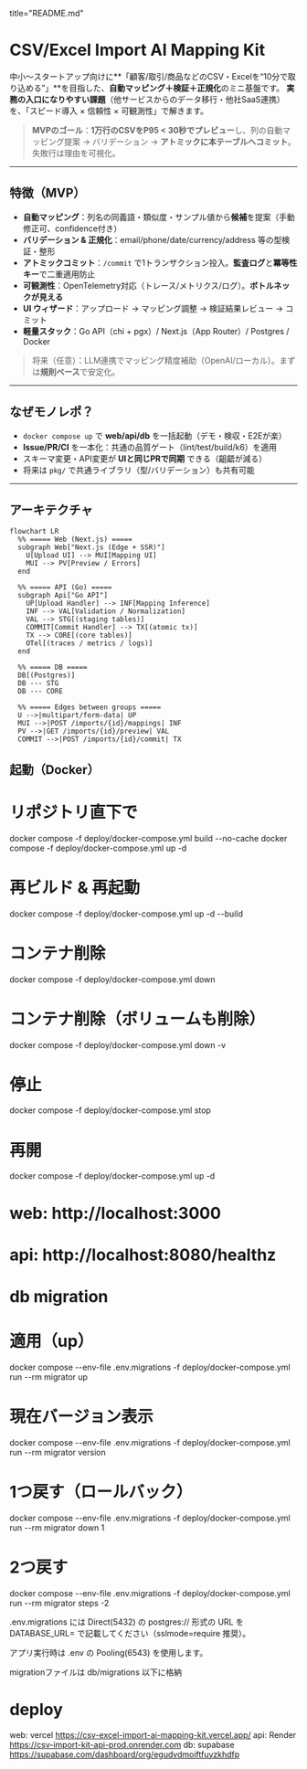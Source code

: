 title="README.md"
# CSV/Excel Import AI Mapping Kit

中小〜スタートアップ向けに**「顧客/取引/商品などのCSV・Excelを“10分で取り込める”」**を目指した、**自動マッピング＋検証＋正規化**のミニ基盤です。
**実務の入口になりやすい課題**（他サービスからのデータ移行・他社SaaS連携）を、「スピード導入 × 信頼性 × 可観測性」で解きます。

> **MVPのゴール**：**1万行のCSVをP95 < 30秒でプレビュー**し、列の自動マッピング提案 → バリデーション → **アトミックに本テーブルへコミット**。失敗行は理由を可視化。

---

## 特徴（MVP）
- **自動マッピング**：列名の同義語・類似度・サンプル値から**候補**を提案（手動修正可、confidence付き）
- **バリデーション & 正規化**：email/phone/date/currency/address 等の型検証・整形
- **アトミックコミット**：`/commit` で1トランザクション投入。**監査ログ**と**冪等性キー**で二重適用防止
- **可観測性**：OpenTelemetry対応（トレース/メトリクス/ログ）。**ボトルネックが見える**
- **UI ウィザード**：アップロード → マッピング調整 → 検証結果レビュー → コミット
- **軽量スタック**：Go API（chi + pgx）/ Next.js（App Router）/ Postgres / Docker

> 将来（任意）：LLM連携でマッピング精度補助（OpenAI/ローカル）。まずは**規則ベース**で安定化。

---

## なぜモノレポ？
- `docker compose up` で **web/api/db** を一括起動（デモ・検収・E2Eが楽）
- **Issue/PR/CI** を一本化：共通の品質ゲート（lint/test/build/k6）を適用
- スキーマ変更・API変更が **UIと同じPRで同期** できる（齟齬が減る）
- 将来は `pkg/` で共通ライブラリ（型/バリデーション）も共有可能

---

## アーキテクチャ

```mermaid
flowchart LR
  %% ===== Web (Next.js) =====
  subgraph Web["Next.js (Edge + SSR)"]
    U[Upload UI] --> MUI[Mapping UI]
    MUI --> PV[Preview / Errors]
  end

  %% ===== API (Go) =====
  subgraph Api["Go API"]
    UP[Upload Handler] --> INF[Mapping Inference]
    INF --> VAL[Validation / Normalization]
    VAL --> STG[(staging tables)]
    COMMIT[Commit Handler] --> TX[(atomic tx)]
    TX --> CORE[(core tables)]
    OTel[(traces / metrics / logs)]
  end

  %% ===== DB =====
  DB[(Postgres)]
  DB --- STG
  DB --- CORE

  %% ===== Edges between groups =====
  U -->|multipart/form-data| UP
  MUI -->|POST /imports/{id}/mappings| INF
  PV -->|GET /imports/{id}/preview| VAL
  COMMIT -->|POST /imports/{id}/commit| TX
```
## 起動（Docker）

# リポジトリ直下で
docker compose -f deploy/docker-compose.yml build --no-cache
docker compose -f deploy/docker-compose.yml up -d
# 再ビルド & 再起動
docker compose -f deploy/docker-compose.yml up -d --build
# コンテナ削除
docker compose -f deploy/docker-compose.yml down
# コンテナ削除（ボリュームも削除）
docker compose -f deploy/docker-compose.yml down -v
# 停止
docker compose -f deploy/docker-compose.yml stop
# 再開
docker compose -f deploy/docker-compose.yml up -d

# web: http://localhost:3000
# api: http://localhost:8080/healthz

# db migration

# 適用（up）
docker compose --env-file .env.migrations -f deploy/docker-compose.yml run --rm migrator up

# 現在バージョン表示
docker compose --env-file .env.migrations -f deploy/docker-compose.yml run --rm migrator version

# 1つ戻す（ロールバック）
docker compose --env-file .env.migrations -f deploy/docker-compose.yml run --rm migrator down 1

# 2つ戻す
docker compose --env-file .env.migrations -f deploy/docker-compose.yml run --rm migrator steps -2

.env.migrations には Direct(5432) の postgres:// 形式の URL を DATABASE_URL= で記載してください（sslmode=require 推奨）。

アプリ実行時は .env の Pooling(6543) を使用します。

migrationファイルは db/migrations 以下に格納

# deploy
web: vercel https://csv-excel-import-ai-mapping-kit.vercel.app/
api: Render https://csv-import-kit-api-prod.onrender.com
db: supabase https://supabase.com/dashboard/org/egudvdmoiftfuyzkhdfp
